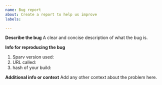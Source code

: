 ```yaml
---
name: Bug report
about: Create a report to help us improve
labels: 

---
```


**Describe the bug**
A clear and concise description of what the bug is.

**Info for reproducing the bug**
1. Sparv version used:
2. URL called:
3. hash of your build:

**Additional info or context**
Add any other context about the problem here.
